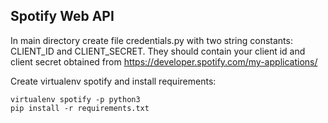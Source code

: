 ## Spotify Web API

In main directory create file credentials.py with two string constants: CLIENT_ID and CLIENT_SECRET. They should contain your client id and client secret obtained from https://developer.spotify.com/my-applications/

Create virtualenv spotify and install requirements:
```
virtualenv spotify -p python3
pip install -r requirements.txt
```
